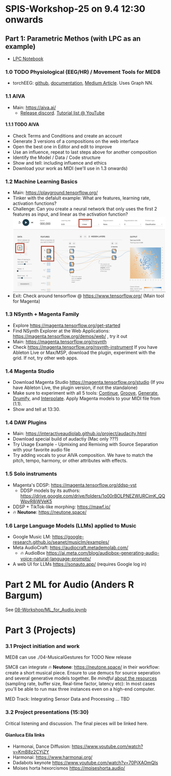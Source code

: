 # SPIS-Workshop-25 on 9.4 12:30 onwards

## Part 1: Parametric Methos (with LPC as an example)

* [LPC Notebook](./LPC/README.ipynb)

### 1.0 TODO Physiological (EEG/HR) / Movement Tools for MED8

* torchEEG: [github](https://github.com/torcheeg/torcheeg), [documentation](https://torcheeg.readthedocs.io), [Medium Article](https://medium.com/@tczhangzhi/torcheeg-a-pytorch-lib-for-deep-eeg-analysis-a25ca12175e8). Uses Graph NN.

### 1.1 AIVA

- Main: https://aiva.ai/
  - [Release discord](https://discord.com/channels/595651381860368384/596767903215255572). [Tutorial list @ YouTube](https://www.youtube.com/watch?v=SR-UWkSTmAQ&list=PLv7BOfa4CxsHp4uDdsmZgpdclrwkdMpOe)

#### 1.1.1 TODO AIVA

- Check Terms and Conditions and create an account
- Generate 3 versions of a compositions on the web interface
- Open the best one in Editor and edit to improve
- Use an influence, repeat to last steps above for another composition
- Identify the Model / Data / Code structure
- Show and tell: including influence and ethics
- Download your work as MIDI (we'll use in 1.3 onwards)

### 1.2 Machine Learning Basics

- Main: https://playground.tensorflow.org/
- Tinker with the defalult example: What are features, learning rate, activation functions?
- Challenge: Can you create a neural network that only uses the first 2 features as input, and linear as the activation function?
  ![1692675074232](https://github.com/SMC-AAU-CPH/AI-Music-Workshop-23/raw/main/image/README/1692675074232.png)
- Exit: Check around tensorflow @ https://www.tensorflow.org/ (Main tool for Magenta)

### 1.3 NSynth + Magenta Family

- Explore https://magenta.tensorflow.org/get-started
- Find NSynth Explorer at the Web Applications: https://magenta.tensorflow.org/demos/web/ , try it out
- Main: https://magenta.tensorflow.org/nsynth
- Check https://magenta.tensorflow.org/nsynth-instrument If you have Ableton Live or Max/MSP, download the plugin, experiment with the grid. If not, try other web apps.

### 1.4 Magenta Studio

- Download Magenta Studio https://magenta.tensorflow.org/studio (If you have Ableton Live, the plugin version, if not the standalone)
- Make sure to experiment with all 5 tools: [Continue](https://magenta.tensorflow.org/studio/standalone#continue), [Groove](https://magenta.tensorflow.org/studio/standalone#groove), [Generate](https://magenta.tensorflow.org/studio/standalone#generate), [Drumify](https://magenta.tensorflow.org/studio/standalone#drumify), and [Interpolate](https://magenta.tensorflow.org/studio/standalone#interpolate). Apply Magenta models to your MIDI file from (1.1).
- Show and tell at 13:30.

### 1.4 DAW Plugins

- Main: https://interactiveaudiolab.github.io/project/audacity.html
- Download special build of audactiy (Mac only ???)
- Try Usage Example - Upmixing and Remixing with Source Separation with your favorite audio file
- Try adding vocals to your AIVA composition. We have to match the pitch, tempo, harmony, or other attributes with effects.

### 1.5 Solo instruments

- Magenta's DDSP: https://magenta.tensorflow.org/ddsp-vst
  - DDSP models by its authors: https://drive.google.com/drive/folders/1o00rBOLPNEZWURCimK_QQWpvR8iWVeK5
- DDSP + TikTok-like morphing: https://mawf.io/
- 🔥 **Neutone**: https://neutone.space/

### 1.6 Large Language Models (LLMs) applied to Music

* Google Music LM: https://google-research.github.io/seanet/musiclm/examples/
* Meta AudioCraft: https://audiocraft.metademolab.com/
  * 🔥 AudioBox https://ai.meta.com/blog/audiobox-generating-audio-voice-natural-language-prompts/
* A web UI for LLMs https://sonauto.app/ (requires Google log in)

# Part 2 ML for Audio (Anders R Bargum)

See [08-Workshop/ML_for_Audio.ipynb](./ML_for_Audio.ipynb)

# Part 3 (Projects)

### 3.1 Project initiation and work

MED8 can use ./04-MusicalGestures for TODO New release

SMC8 can integrate 🔥 **Neutone**: https://neutone.space/ in their workflow: create a short musical piece. Ensure to use demucs for source seperation and several generative models together. Be *mindful* [about the resources](https://github.com/QosmoInc/neutone_sdk/pull/48) (sampling rate, buffer size, Real-time factor, latency etc): In most cases you'll be able to run max three instances even on a high-end computer.

MED Track: Integrating Sensor Data and Processing ... TBD

### 3.2 Project presentations (15:30)

Critical listening and discussion. The final pieces will be linked here.

#### Gianluca Eila links

* Harmonai, Dance Diffusion: https://www.youtube.com/watch?v=KmB8z2CYjZY
* Harmonai: https://www.harmonai.org/
* Dadabots keynote https://www.youtube.com/watch?v=70PjXAOmQIs
* Moises horta hexorcismos https://moiseshorta.audio/
